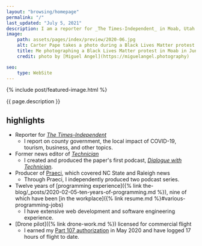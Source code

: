```yaml
---
layout: "browsing/homepage"
permalink: "/"
last_updated: "July 5, 2021"
description: I am a reporter for _The Times-Independent_ in Moab, Utah. Previously, I studied mathematics at North Carolina State University, where I also did student journalism and software development. I grew up in Durham, North Carolina.
image:
    path: assets/pages/index/preview/2020-06.jpg
    alt: Carter Pape takes a photo during a Black Lives Matter protest in Moab in June 2020
    title: Me photographing a Black Lives Matter protest in Moab in June 2020
    credit: photo by [Miguel Angel](https://miguelangel.photography)

seo:
    type: WebSite
---
```


{% include post/featured-image.html %}

{{ page.description }}

## highlights

* Reporter for _[The Times-Independent]_
    * I report on county government, the local impact of COVID-19, tourism, business, and other topics.
* Former news editor of _[Technician]_
    * I created and produced the paper's first podcast, _[Dialogue with Technician]_.
* Producer of [Praeci], which covered NC State and Raleigh news
    * Through Praeci, I independently produced two podcast series.
* Twelve years of [programming experience]({% link the-blog/_posts/2020-02-05-ten-years-of-programming.md %}), nine of which have been [in the workplace]({% link resume.md %}#various-programming-jobs)
    * I have extensive web development and software engineering experience.
* [Drone pilot]({% link drone-work.md %}) licensed for commercial flight
    * I earned my [Part 107 authorization](https://www.faa.gov/uas/commercial_operators/) in May 2020 and have logged 17 hours of flight to date.

[Dialogue with Technician]: https://overcast.fm/itunes1275744725/dialogue-with-technician
[Praeci]: https://praeci.com
[Technician]: https://technicianonline.com
[The Journal]: https://the-journal.com
[The Times-Independent]: https://www.moabtimes.com
